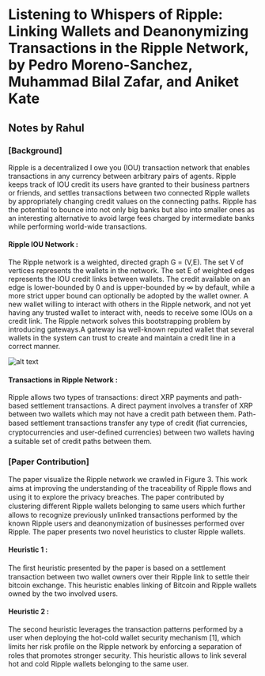 # Listening to Whispers of Ripple: Linking Wallets and Deanonymizing Transactions in the Ripple Network, by Pedro Moreno-Sanchez, Muhammad Bilal Zafar, and Aniket Kate #
## Notes by Rahul ##

### **[Background]** ###  

Ripple is a decentralized I owe you (IOU) transaction network that enables transactions in any currency between arbitrary pairs of agents. Ripple keeps track of IOU credit its users have granted to their business partners or friends, and settles transactions between two connected Ripple wallets by appropriately changing credit values on the connecting paths. Ripple has the potential to bounce into not only big banks but also into smaller ones as an interesting alternative to avoid large fees charged by intermediate banks while performing world-wide transactions.

#### Ripple IOU Network : ####

The Ripple network is a weighted, directed graph G = (V,E). The set V of vertices represents the wallets in the network. The set E of weighted edges represents the IOU credit links between wallets. The credit available on an edge is lower-bounded by 0 and is upper-bounded by ∞ by default, while a more strict upper bound can optionally be adopted by the wallet owner. A new wallet willing to interact with others in the Ripple network, and not yet having any trusted wallet to interact with, needs to receive some IOUs on a credit link. The Ripple network solves this bootstrapping problem by introducing gateways.A gateway isa well-known reputed wallet that several wallets in the system can trust to create and maintain a credit line in a correct manner.

![alt text](https://github.com/RahulSindwani1/ClassNotes/tree/main/Images/Capture1.PNG?raw=true)

#### Transactions in Ripple Network : ####

Ripple allows two types of transactions: direct XRP payments and path-based settlement transactions. A direct payment involves a transfer of XRP between two wallets which may not have a credit path between them. Path-based settlement transactions transfer any type of credit (ﬁat currencies, cryptocurrencies and user-deﬁned currencies) between  two wallets having a suitable set of credit paths between them.

### **[Paper Contribution]** ### 
The paper visualize the Ripple network we crawled in Figure 3.
This work aims at improving the understanding of the traceability of Ripple ﬂows and using it to explore the privacy breaches. The paper contributed by clustering diﬀerent Ripple wallets belonging to same users which further allows to recognize previously unlinked transactions performed by the known Ripple users and deanonymization of businesses performed over Ripple. The paper presents two novel heuristics to cluster Ripple wallets. 

#### Heuristic 1 : ####

The ﬁrst heuristic presented by the paper is based on a settlement transaction between two wallet owners over their Ripple link to settle their bitcoin exchange. This heuristic enables linking of Bitcoin and Ripple wallets owned by the two involved users.

#### Heuristic 2 : #### 

The second heuristic leverages the transaction patterns performed by a user when deploying the hot-cold wallet security mechanism [1], which limits her risk proﬁle on the Ripple network by enforcing a separation of roles that promotes stronger security. This heuristic allows to link several hot and cold Ripple wallets belonging to the same user.

